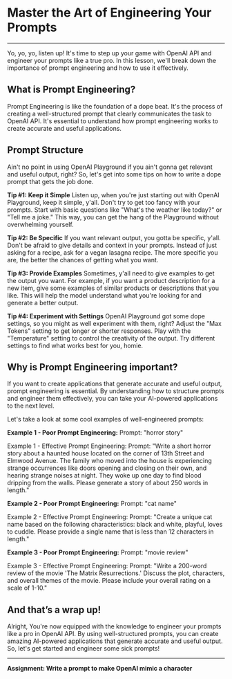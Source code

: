 # Master the Art of Engineering Your Prompts
---

Yo, yo, yo, listen up! It's time to step up your game with OpenAI API and engineer your prompts like a true pro. In this lesson, we'll break down the importance of prompt engineering and how to use it effectively.

## What is Prompt Engineering?

Prompt Engineering is like the foundation of a dope beat. It's the process of creating a well-structured prompt that clearly communicates the task to OpenAI API. It's essential to understand how prompt engineering works to create accurate and useful applications.

## Prompt Structure

Ain't no point in using OpenAI Playground if you ain't gonna get relevant and useful output, right? So, let's get into some tips on how to write a dope prompt that gets the job done.

**Tip #1: Keep it Simple**
Listen up, when you're just starting out with OpenAI Playground, keep it simple, y'all. Don't try to get too fancy with your prompts. Start with basic questions like "What's the weather like today?" or "Tell me a joke." This way, you can get the hang of the Playground without overwhelming yourself.

**Tip #2: Be Specific**
If you want relevant output, you gotta be specific, y'all. Don't be afraid to give details and context in your prompts. Instead of just asking for a recipe, ask for a vegan lasagna recipe. The more specific you are, the better the chances of getting what you want.

**Tip #3: Provide Examples**
Sometimes, y'all need to give examples to get the output you want. For example, if you want a product description for a new item, give some examples of similar products or descriptions that you like. This will help the model understand what you're looking for and generate a better output.

**Tip #4: Experiment with Settings**
OpenAI Playground got some dope settings, so you might as well experiment with them, right? Adjust the "Max Tokens" setting to get longer or shorter responses. Play with the "Temperature" setting to control the creativity of the output. Try different settings to find what works best for you, homie.

## Why is Prompt Engineering important?

If you want to create applications that generate accurate and useful output, prompt engineering is essential. By understanding how to structure prompts and engineer them effectively, you can take your AI-powered applications to the next level.

Let's take a look at some cool examples of well-engineered prompts:

**Example 1 - Poor Prompt Engineering:**
Prompt: "horror story"

Example 1 - Effective Prompt Engineering:
Prompt: "Write a short horror story about a haunted house located on the corner of 13th Street and Elmwood Avenue. The family who moved into the house is experiencing strange occurrences like doors opening and closing on their own, and hearing strange noises at night. They woke up one day to find blood dripping from the walls. Please generate a story of about 250 words in length."

**Example 2 - Poor Prompt Engineering:**
Prompt: "cat name"

Example 2 - Effective Prompt Engineering:
Prompt: "Create a unique cat name based on the following characteristics: black and white, playful, loves to cuddle. Please provide a single name that is less than 12 characters in length."

**Example 3 - Poor Prompt Engineering:**
Prompt: "movie review"

Example 3 - Effective Prompt Engineering:
Prompt: "Write a 200-word review of the movie 'The Matrix Resurrections.' Discuss the plot, characters, and overall themes of the movie. Please include your overall rating on a scale of 1-10."

## And that’s a wrap up!

Alright, You're now equipped with the knowledge to engineer your prompts like a pro in OpenAI API. By using well-structured prompts, you can create amazing AI-powered applications that generate accurate and useful output. So, let's get started and engineer some sick prompts!

---

**Assignment: Write a prompt to make OpenAI mimic a character**